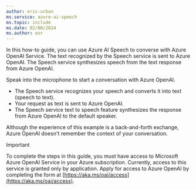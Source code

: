 ```yaml
---
author: eric-urban
ms.service: azure-ai-speech
ms.topic: include
ms.date: 02/08/2024
ms.author: eur
---
```


In this how-to guide, you can use Azure AI Speech to converse with Azure OpenAI Service. The text recognized by the Speech service is sent to Azure OpenAI. The Speech service synthesizes speech from the text response from Azure OpenAI.

Speak into the microphone to start a conversation with Azure OpenAI.

- The Speech service recognizes your speech and converts it into text (speech to text).
- Your request as text is sent to Azure OpenAI.
- The Speech service text to speech feature synthesizes the response from Azure OpenAI to the default speaker.

Although the experience of this example is a back-and-forth exchange, Azure OpenAI doesn't remember the context of your conversation.

> [!IMPORTANT]
> To complete the steps in this guide, you must have access to Microsoft Azure OpenAI Service in your Azure subscription. Currently, access to this service is granted only by application. Apply for access to Azure OpenAI by completing the form at [https://aka.ms/oai/access](https://aka.ms/oai/access).
